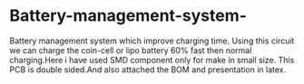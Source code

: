 # Battery-management-system-
Battery management system which improve charging time. Using this circuit we can charge the coin-cell or lipo battery 60% fast then normal charging.Here i have used SMD component only for make in small size. This PCB is double sided.And also attached the BOM and presentation in latex.
